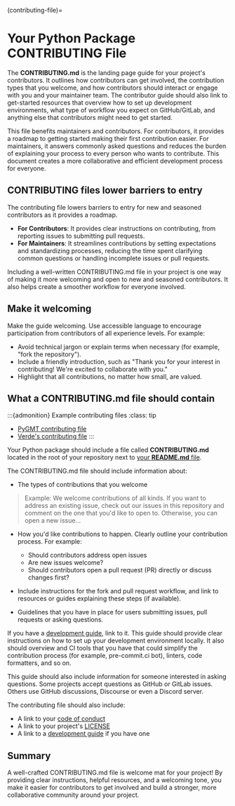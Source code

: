 (contributing-file)=

# Your Python Package CONTRIBUTING File

The **CONTRIBUTING.md** is the landing page guide for your project's contributors. It outlines how contributors can get involved, the contribution types that you welcome, and how contributors should interact or engage with you and your maintainer team. The contributor guide should also link to get-started resources that overview how to set up development environments, what type of workflow you expect on GitHub/GitLab, and anything else that contributors might need to get started.

This file benefits maintainers and contributors. For contributors, it provides a roadmap to getting started making their first contribution easier. For maintainers, it answers commonly asked questions and reduces the burden of explaining your process to every person who wants to contribute. This document creates a more collaborative and efficient development process for everyone.

## CONTRIBUTING files lower barriers to entry

The contributing file lowers barriers to entry for new and seasoned contributors as it provides a roadmap.

- **For Contributors**: It provides clear instructions on contributing, from reporting issues to submitting pull requests.
- **For Maintainers**: It streamlines contributions by setting expectations and standardizing processes, reducing the time spent clarifying common questions or handling incomplete issues or pull requests.

Including a well-written CONTRIBUTING.md file in your project is one way of making it more welcoming and open to new and seasoned contributors. It also helps create a smoother workflow for everyone involved.

## Make it welcoming

Make the guide welcoming. Use accessible language to encourage participation from contributors of all experience levels. For example:

- Avoid technical jargon or explain terms when necessary (for example, "fork the repository").
- Include a friendly introduction, such as "Thank you for your interest in contributing! We're excited to collaborate with you."
- Highlight that all contributions, no matter how small, are valued.

## What a CONTRIBUTING.md file should contain

:::{admonition} Example contributing files
:class: tip

- [PyGMT contributing file](https://github.com/GenericMappingTools/pygmt/blob/main/CONTRIBUTING.md)
- [Verde's contributing file](https://github.com/fatiando/verde/blob/main/CONTRIBUTING.md)
:::

Your Python package should include a file called **CONTRIBUTING.md** located in the
root of your repository next to [your **README.md** file](readme-file).

The CONTRIBUTING.md file should include information about:

- The types of contributions that you welcome

> Example: We welcome contributions of all kinds. If you want to address an existing issue, check out our issues in this repository and comment on the one that you'd like to open to. Otherwise, you can open a new issue...

- How you'd like contributions to happen. Clearly outline your contribution process. For example:
  - Should contributors address open issues
  - Are new issues welcome?
  - Should contributors open a pull request (PR) directly or discuss changes first?

- Include instructions for the fork and pull request workflow, and link to resources or guides explaining these steps (if available).
- Guidelines that you have in place for users submitting issues, pull requests or asking questions.

If you have a [development guide](development-guide), link to it. This guide should provide clear instructions on how to set up your development environment locally. It also should overview and CI tools that you have that could simplify the contribution process (for example, pre-commit.ci bot), linters, code formatters, and so on.

This guide should also include information for someone
interested in asking questions. Some projects accept questions as GitHub or GitLab issues. Others use GitHub discussions, Discourse or even a Discord server.

The contributing file should also include:

- A link to your [code of conduct](coc-file)
- A link to your project's [LICENSE](license-file)
- A link to a [development guide](development-guide) if you have one

## Summary

A well-crafted CONTRIBUTING.md file is welcome mat for your project! By providing clear instructions, helpful resources, and a welcoming tone, you make it easier for contributors to get involved and build a stronger, more collaborative community around your project.
